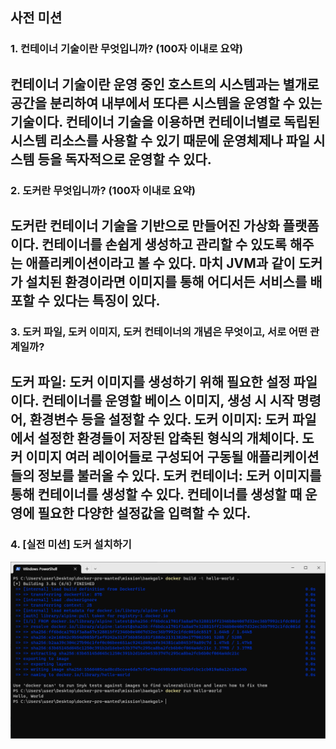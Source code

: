 ## 사전 미션
### 1. 컨테이너 기술이란 무엇입니까? (100자 이내로 요약)
컨테이너 기술이란 운영 중인 호스트의 시스템과는 별개로 공간을 분리하여 내부에서 또다른 시스템을 운영할 수 있는 기술이다.
컨테이너 기술을 이용하면 컨테이너별로 독립된 시스템 리소스를 사용할 수 있기 때문에 운영체제나 파일 시스템 등을 독자적으로 운영할 수 있다.
-----------------------------------------
### 2. 도커란 무엇입니까? (100자 이내로 요약)
도커란 컨테이너 기술을 기반으로 만들어진 가상화 플랫폼이다.
컨테이너를 손쉽게 생성하고 관리할 수 있도록 해주는 애플리케이션이라고 볼 수 있다.
마치 JVM과 같이 도커가 설치된 환경이라면 이미지를 통해 어디서든 서비스를 배포할 수 있다는 특징이 있다.
-----------------------------------------
### 3. 도커 파일, 도커 이미지, 도커 컨테이너의 개념은 무엇이고, 서로 어떤 관계일까?
도커 파일: 도커 이미지를 생성하기 위해 필요한 설정 파일이다. 컨테이너를 운영할 베이스 이미지, 생성 시 시작 명령어, 환경변수 등을 설정할 수 있다.
도커 이미지: 도커 파일에서 설정한 환경들이 저장된 압축된 형식의 개체이다. 도커 이미지 여러 레이어들로 구성되어 구동될 애플리케이션들의 정보를 불러올 수 있다.
도커 컨테이너: 도커 이미지를 통해 컨테이너를 생성할 수 있다. 컨테이너를 생성할 때 운영에 필요한 다양한 설정값을 입력할 수 있다.
-----------------------------------------
### 4. [실전 미션] 도커 설치하기
<img src="baekgol-hello-world.png">

